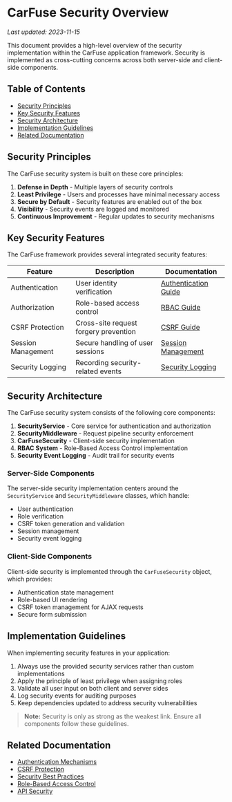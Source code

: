 # CarFuse Security Overview

*Last updated: 2023-11-15*

This document provides a high-level overview of the security implementation within the CarFuse application framework. Security is implemented as cross-cutting concerns across both server-side and client-side components.

## Table of Contents
- [Security Principles](#security-principles)
- [Key Security Features](#key-security-features)
- [Security Architecture](#security-architecture)
- [Implementation Guidelines](#implementation-guidelines)
- [Related Documentation](#related-documentation)

## Security Principles

The CarFuse security system is built on these core principles:

1. **Defense in Depth** - Multiple layers of security controls
2. **Least Privilege** - Users and processes have minimal necessary access
3. **Secure by Default** - Security features are enabled out of the box
4. **Visibility** - Security events are logged and monitored
5. **Continuous Improvement** - Regular updates to security mechanisms

## Key Security Features

The CarFuse framework provides several integrated security features:

| Feature | Description | Documentation |
|---------|-------------|---------------|
| Authentication | User identity verification | [Authentication Guide](authentication.md) |
| Authorization | Role-based access control | [RBAC Guide](../components/auth/rbac.md) |
| CSRF Protection | Cross-site request forgery prevention | [CSRF Guide](csrf-protection.md) |
| Session Management | Secure handling of user sessions | [Session Management](authentication.md#session-management) |
| Security Logging | Recording security-related events | [Security Logging](best-practices.md#security-logging) |

## Security Architecture

The CarFuse security system consists of the following core components:

1. **SecurityService** - Core service for authentication and authorization
2. **SecurityMiddleware** - Request pipeline security enforcement
3. **CarFuseSecurity** - Client-side security implementation
4. **RBAC System** - Role-Based Access Control implementation
5. **Security Event Logging** - Audit trail for security events

### Server-Side Components

The server-side security implementation centers around the `SecurityService` and `SecurityMiddleware` classes, which handle:

- User authentication
- Role verification
- CSRF token generation and validation
- Session management
- Security event logging

### Client-Side Components

Client-side security is implemented through the `CarFuseSecurity` object, which provides:

- Authentication state management
- Role-based UI rendering
- CSRF token management for AJAX requests
- Secure form submission

## Implementation Guidelines

When implementing security features in your application:

1. Always use the provided security services rather than custom implementations
2. Apply the principle of least privilege when assigning roles
3. Validate all user input on both client and server sides
4. Log security events for auditing purposes
5. Keep dependencies updated to address security vulnerabilities

> **Note:** Security is only as strong as the weakest link. Ensure all components follow these guidelines.

## Related Documentation

- [Authentication Mechanisms](authentication.md)
- [CSRF Protection](csrf-protection.md)
- [Security Best Practices](best-practices.md)
- [Role-Based Access Control](../components/auth/rbac.md)
- [API Security](../api/overview.md#security)
